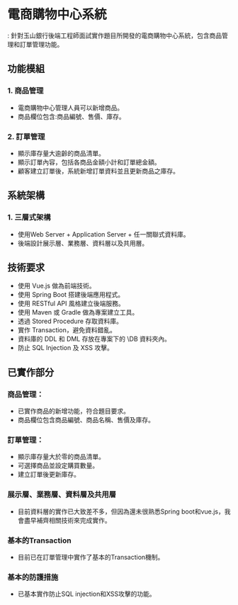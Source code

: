 # 電商購物中心系統
: 針對玉山銀行後端工程師面試實作題目所開發的電商購物中心系統，包含商品管理和訂單管理功能。

## 功能模組
### 1. 商品管理
* 電商購物中心管理人員可以新增商品。
* 商品欄位包含:商品編號、售價、庫存。
### 2. 訂單管理
* 顯示庫存量大逾齡的商品清單。
* 顯示訂單內容，包括各商品金額小計和訂單總金額。
* 顧客建立訂單後，系統新增訂單資料並且更新商品之庫存。

## 系統架構
### 1. 三層式架構
* 使用Web Server + Application Server + 任一關聯式資料庫。
* 後端設計展示層、業務層、資料層以及共用層。

## 技術要求
* 使用 Vue.js 做為前端技術。
* 使用 Spring Boot 搭建後端應用程式。
* 使用 RESTful API 風格建立後端服務。
* 使用 Maven 或 Gradle 做為專案建立工具。
* 透過 Stored Procedure 存取資料庫。
* 實作 Transaction，避免資料錯亂。
* 資料庫的 DDL 和 DML 存放在專案下的 \DB 資料夾內。
* 防止 SQL Injection 及 XSS 攻擊。

## 已實作部分
### 商品管理：
* 已實作商品的新增功能，符合題目要求。
* 商品欄位包含商品編號、商品名稱、售價及庫存。

### 訂單管理：
* 顯示庫存量大於零的商品清單。
* 可選擇商品並設定購買數量。
* 建立訂單後更新庫存。

### 展示層、業務層、資料層及共用層
* 目前資料層的實作已大致差不多，但因為還未很熟悉Spring boot和vue.js，我會盡早補齊相關技術來完成實作。

### 基本的Transaction
* 目前已在訂單管理中實作了基本的Transaction機制。

### 基本的防護措施
* 已基本實作防止SQL injection和XSS攻擊的功能。
  
